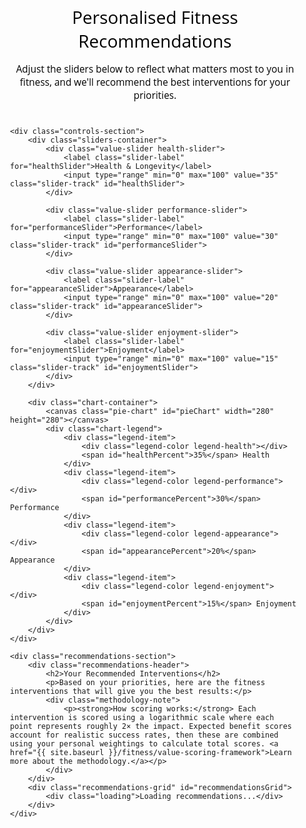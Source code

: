 <style>
/* Main container */
.fitness-test-container {
    max-width: 1200px;
    margin: 0 auto;
    padding: 20px;
    font-family: "Open Sans", "Helvetica Neue", Helvetica, Arial, sans-serif;
}

.header-section {
    text-align: center;
    margin-bottom: 40px;
}

.header-section h1 {
    color: #000000;
    margin-bottom: 15px;
    font-weight: normal;
}

.header-section p {
    color: #000000;
    font-size: 1.1em;
    margin-bottom: 0;
}

/* Controls layout */
.controls-section {
    display: flex;
    gap: 40px;
    margin-bottom: 40px;
    align-items: flex-start;
}

.sliders-container {
    flex: 1;
    min-width: 300px;
}

.chart-container {
    flex: 1;
    min-width: 300px;
    display: flex;
    flex-direction: column;
    align-items: center;
}

/* Slider styling */
.value-slider {
    margin-bottom: 25px;
}

.slider-label {
    display: block;
    font-weight: 600;
    margin-bottom: 8px;
    color: #333;
    font-size: 1.1em;
}

.slider-track {
    width: 100%;
    height: 8px;
    border-radius: 4px;
    background: #e9ecef;
    outline: none;
    -webkit-appearance: none;
    appearance: none;
    cursor: pointer;
    transition: all 0.3s ease;
}

.slider-track::-webkit-slider-thumb {
    -webkit-appearance: none;
    appearance: none;
    width: 24px;
    height: 24px;
    border-radius: 50%;
    background: #155799;
    cursor: pointer;
    border: 3px solid white;
    box-shadow: 0 2px 6px rgba(0,0,0,0.2);
    transition: all 0.3s ease;
}

.slider-track::-webkit-slider-thumb:hover {
    transform: scale(1.1);
    box-shadow: 0 4px 12px rgba(0,0,0,0.3);
}

.slider-track::-moz-range-thumb {
    width: 24px;
    height: 24px;
    border-radius: 50%;
    background: #155799;
    cursor: pointer;
    border: 3px solid white;
    box-shadow: 0 2px 6px rgba(0,0,0,0.2);
}

/* Color coding for sliders - solid colors */
.health-slider .slider-track { background: #28a745; }
.performance-slider .slider-track { background: #dc3545; }
.appearance-slider .slider-track { background: #ffc107; }
.enjoyment-slider .slider-track { background: #007bff; }

/* Pie chart */
.pie-chart {
    width: 280px;
    height: 280px;
    margin-bottom: 20px;
}

.chart-legend {
    display: grid;
    grid-template-columns: repeat(2, 1fr);
    gap: 15px;
    width: 100%;
    max-width: 280px;
}

.legend-item {
    display: flex;
    align-items: center;
    font-size: 0.9em;
}

.legend-color {
    width: 16px;
    height: 16px;
    border-radius: 3px;
    margin-right: 8px;
}

.legend-health { background: #28a745; }
.legend-performance { background: #dc3545; }
.legend-appearance { background: #ffc107; }
.legend-enjoyment { background: #007bff; }

/* Recommendations section */
.recommendations-section {
    background: white;
    border-radius: 8px;
    padding: 30px;
    box-shadow: 0 2px 10px rgba(0,0,0,0.1);
}

.recommendations-header {
    margin-bottom: 25px;
    text-align: center;
}

.recommendations-header h2 {
    color: #000000;
    margin-bottom: 10px;
    font-weight: normal;
}

.recommendations-header p {
    color: #000000;
}

.methodology-note {
    background: #f8f9fa;
    padding: 15px;
    border-radius: 6px;
    margin-top: 15px;
    font-size: 0.9em;
}

.methodology-note p {
    margin: 0;
}

.methodology-note a {
    color: #155799;
    text-decoration: none;
}

.methodology-note a:hover {
    text-decoration: underline;
}

.recommendations-grid {
    display: grid;
    grid-template-columns: repeat(auto-fit, minmax(350px, 1fr));
    gap: 20px;
}

.recommendation-card {
    border: 1px solid #e0e0e0;
    border-radius: 8px;
    padding: 20px;
    transition: all 0.3s ease;
    background: #fafafa;
}

.recommendation-card:hover {
    box-shadow: 0 4px 12px rgba(0,0,0,0.1);
    transform: translateY(-2px);
}

.card-header {
    display: flex;
    justify-content: between;
    align-items: center;
    margin-bottom: 15px;
}

.card-title {
    font-size: 1.3em;
    font-weight: bold;
    color: #155799;
    margin: 0;
    text-decoration: none;
}

.card-title:hover {
    text-decoration: underline;
}

.card-score {
    font-size: 1.4em;
    font-weight: bold;
    color: #e63946;
    background: #f8f9fa;
    padding: 6px 12px;
    border-radius: 15px;
    margin-left: auto;
}

.card-description {
    color: #666;
    margin-bottom: 15px;
    font-size: 0.95em;
    line-height: 1.4;
}

.card-stats {
    display: flex;
    justify-content: space-between;
    font-size: 0.85em;
    color: #888;
    margin-bottom: 10px;
}

.value-bars {
    display: grid;
    grid-template-columns: repeat(4, 1fr);
    gap: 8px;
}

.value-bar {
    text-align: center;
    font-size: 0.8em;
}

.value-bar-fill {
    height: 6px;
    border-radius: 3px;
    margin-bottom: 4px;
}

.bar-health { background: #28a745; }
.bar-performance { background: #dc3545; }
.bar-appearance { background: #ffc107; }
.bar-enjoyment { background: #007bff; }

/* Mobile responsiveness */
@media (max-width: 768px) {
    .controls-section {
        flex-direction: column;
        gap: 30px;
    }
    
    .recommendations-grid {
        grid-template-columns: 1fr;
    }
    
    .pie-chart {
        width: 240px;
        height: 240px;
    }
    
    .chart-legend {
        max-width: 240px;
    }
}

/* Loading state */
.loading {
    text-align: center;
    padding: 40px;
    color: #666;
}
</style>

<div class="fitness-test-container">
    <div class="header-section">
        <h1>Personalised Fitness Recommendations</h1>
        <p>Adjust the sliders below to reflect what matters most to you in fitness, and we'll recommend the best interventions for your priorities.</p>
    </div>

    <div class="controls-section">
        <div class="sliders-container">
            <div class="value-slider health-slider">
                <label class="slider-label" for="healthSlider">Health & Longevity</label>
                <input type="range" min="0" max="100" value="35" class="slider-track" id="healthSlider">
            </div>
            
            <div class="value-slider performance-slider">
                <label class="slider-label" for="performanceSlider">Performance</label>
                <input type="range" min="0" max="100" value="30" class="slider-track" id="performanceSlider">
            </div>
            
            <div class="value-slider appearance-slider">
                <label class="slider-label" for="appearanceSlider">Appearance</label>
                <input type="range" min="0" max="100" value="20" class="slider-track" id="appearanceSlider">
            </div>
            
            <div class="value-slider enjoyment-slider">
                <label class="slider-label" for="enjoymentSlider">Enjoyment</label>
                <input type="range" min="0" max="100" value="15" class="slider-track" id="enjoymentSlider">
            </div>
        </div>

        <div class="chart-container">
            <canvas class="pie-chart" id="pieChart" width="280" height="280"></canvas>
            <div class="chart-legend">
                <div class="legend-item">
                    <div class="legend-color legend-health"></div>
                    <span id="healthPercent">35%</span> Health
                </div>
                <div class="legend-item">
                    <div class="legend-color legend-performance"></div>
                    <span id="performancePercent">30%</span> Performance
                </div>
                <div class="legend-item">
                    <div class="legend-color legend-appearance"></div>
                    <span id="appearancePercent">20%</span> Appearance
                </div>
                <div class="legend-item">
                    <div class="legend-color legend-enjoyment"></div>
                    <span id="enjoymentPercent">15%</span> Enjoyment
                </div>
            </div>
        </div>
    </div>

    <div class="recommendations-section">
        <div class="recommendations-header">
            <h2>Your Recommended Interventions</h2>
            <p>Based on your priorities, here are the fitness interventions that will give you the best results:</p>
            <div class="methodology-note">
                <p><strong>How scoring works:</strong> Each intervention is scored using a logarithmic scale where each point represents roughly 2× the impact. Expected benefit scores account for realistic success rates, then these are combined using your personal weightings to calculate total scores. <a href="{{ site.baseurl }}/fitness/value-scoring-framework">Learn more about the methodology.</a></p>
            </div>
        </div>
        <div class="recommendations-grid" id="recommendationsGrid">
            <div class="loading">Loading recommendations...</div>
        </div>
    </div>
</div>

<script>
// Fitness interventions data (from your YAML structure)
const fitnessInterventions = {
    progressive_strength_training: {
        name: "Progressive Strength Training",
        description: "Systematic weightlifting program with progressive overload, training major muscle groups 3 times per week",
        values: { health: 8.2, performance: 8.7, appearance: 7.2, enjoyment: 5.7 },
        resources: { upfront_cost: 400, ongoing_cost_weekly: 12, upfront_time: 8, ongoing_time_weekly: 4.5 }
    },
    daily_walking: {
        name: "Daily Walking (8000+ steps)",
        description: "Consistent daily walking with gradual progression to 8000+ steps per day",
        values: { health: 7.3, performance: 3.8, appearance: 3.3, enjoyment: 7.8 },
        resources: { upfront_cost: 120, ongoing_cost_weekly: 0, upfront_time: 2, ongoing_time_weekly: 7.0 }
    },
    hiit_training: {
        name: "High-Intensity Interval Training (HIIT)",
        description: "Short bursts of intense exercise alternated with recovery periods, 2-3 sessions per week",
        values: { health: 6.7, performance: 7.6, appearance: 6.1, enjoyment: 5.1 },
        resources: { upfront_cost: 50, ongoing_cost_weekly: 0, upfront_time: 3, ongoing_time_weekly: 2.0 }
    },
    bodyweight_training: {
        name: "Bodyweight Training Program",
        description: "Structured calisthenics progression focusing on fundamental movement patterns, 4 sessions per week",
        values: { health: 6.6, performance: 7.1, appearance: 6.1, enjoyment: 6.6 },
        resources: { upfront_cost: 100, ongoing_cost_weekly: 0, upfront_time: 6, ongoing_time_weekly: 4.0 }
    },
    swimming_training: {
        name: "Swimming Training",
        description: "Regular swimming sessions 2-3 times per week focusing on technique, endurance, and full-body conditioning",
        values: { health: 7.7, performance: 6.6, appearance: 5.2, enjoyment: 8.1 },
        resources: { upfront_cost: 250, ongoing_cost_weekly: 15, upfront_time: 8, ongoing_time_weekly: 3.5 }
    },
    yoga_practice: {
        name: "Regular Yoga Practice",
        description: "Consistent yoga practice 3-4 times per week combining flexibility, balance, strength, and mindfulness",
        values: { health: 6.2, performance: 4.7, appearance: 3.8, enjoyment: 7.6 },
        resources: { upfront_cost: 150, ongoing_cost_weekly: 8, upfront_time: 4, ongoing_time_weekly: 4.0 }
    },
    cycling_training: {
        name: "Regular Cycling Training",
        description: "Structured cycling program 3-4 times per week combining endurance rides, intervals, and recovery sessions",
        values: { health: 7.1, performance: 7.1, appearance: 4.7, enjoyment: 7.6 },
        resources: { upfront_cost: 800, ongoing_cost_weekly: 5, upfront_time: 12, ongoing_time_weekly: 5.0 }
    },
    rock_climbing: {
        name: "Rock Climbing Training",
        description: "Indoor and/or outdoor climbing 2-3 times per week focusing on technique, strength, and problem-solving",
        values: { health: 5.6, performance: 7.0, appearance: 6.1, enjoyment: 8.4 },
        resources: { upfront_cost: 400, ongoing_cost_weekly: 18, upfront_time: 15, ongoing_time_weekly: 4.0 }
    }
};

// Color scheme - standard colors
const colors = {
    health: '#28a745',     // Green
    performance: '#dc3545', // Red
    appearance: '#ffc107',  // Yellow
    enjoyment: '#007bff'    // Blue
};

// Current values
let currentValues = {
    health: 35,
    performance: 30,
    appearance: 20,
    enjoyment: 15
};

// Get DOM elements
const sliders = {
    health: document.getElementById('healthSlider'),
    performance: document.getElementById('performanceSlider'),
    appearance: document.getElementById('appearanceSlider'),
    enjoyment: document.getElementById('enjoymentSlider')
};

const percentLabels = {
    health: document.getElementById('healthPercent'),
    performance: document.getElementById('performancePercent'),
    appearance: document.getElementById('appearancePercent'),
    enjoyment: document.getElementById('enjoymentPercent')
};

const canvas = document.getElementById('pieChart');
const ctx = canvas.getContext('2d');
const recommendationsGrid = document.getElementById('recommendationsGrid');

// Smart slider adjustment function
function adjustSliders(changedSlider, newValue) {
    const oldValue = currentValues[changedSlider];
    const difference = newValue - oldValue;
    
    // Update the changed slider
    currentValues[changedSlider] = newValue;
    
    // Calculate total of other sliders
    const otherSliders = Object.keys(currentValues).filter(key => key !== changedSlider);
    const otherTotal = otherSliders.reduce((sum, key) => sum + currentValues[key], 0);
    
    // If other sliders total is 0, distribute evenly
    if (otherTotal === 0) {
        const remainingValue = 100 - newValue;
        const perSlider = remainingValue / otherSliders.length;
        otherSliders.forEach(key => {
            currentValues[key] = perSlider;
        });
    } else {
        // Proportionally adjust other sliders
        const remainingValue = 100 - newValue;
        const scaleFactor = remainingValue / otherTotal;
        
        otherSliders.forEach(key => {
            currentValues[key] = Math.max(0, currentValues[key] * scaleFactor);
        });
    }
    
    // Ensure we sum to exactly 100
    const total = Object.values(currentValues).reduce((sum, val) => sum + val, 0);
    if (total !== 100) {
        const adjustment = 100 - total;
        currentValues[changedSlider] += adjustment;
    }
    
    // Update all sliders and labels
    updateAllControls();
}

function updateAllControls() {
    // Update sliders
    Object.keys(sliders).forEach(key => {
        sliders[key].value = currentValues[key];
    });
    
    // Update percentage labels
    Object.keys(percentLabels).forEach(key => {
        percentLabels[key].textContent = Math.round(currentValues[key]) + '% ';
    });
    
    // Update pie chart
    drawPieChart();
    
    // Update recommendations
    updateRecommendations();
}

function drawPieChart() {
    const centerX = canvas.width / 2;
    const centerY = canvas.height / 2;
    const radius = 100;
    
    // Clear canvas
    ctx.clearRect(0, 0, canvas.width, canvas.height);
    
    // Calculate angles
    let currentAngle = -Math.PI / 2; // Start at top
    const values = Object.keys(currentValues);
    
    values.forEach(key => {
        const sliceAngle = (currentValues[key] / 100) * 2 * Math.PI;
        
        // Draw slice
        ctx.beginPath();
        ctx.moveTo(centerX, centerY);
        ctx.arc(centerX, centerY, radius, currentAngle, currentAngle + sliceAngle);
        ctx.closePath();
        ctx.fillStyle = colors[key];
        ctx.fill();
        ctx.strokeStyle = '#fff';
        ctx.lineWidth = 3;
        ctx.stroke();
        
        currentAngle += sliceAngle;
    });
}

// Get intervention URL - fix for Jekyll
function getInterventionUrl(key) {
    // Convert snake_case to kebab-case for URLs
    const urlKey = key.replace(/_/g, '-');
    return '/adjacent-possible/resources/intervention-database/' + urlKey;
}

function calculateScore(intervention, userValues) {
    const total = Object.keys(userValues).reduce((sum, key) => {
        return sum + (intervention.values[key] * userValues[key] / 100);
    }, 0);
    return total;
}

function updateRecommendations() {
    // Calculate scores for all interventions
    const scoredInterventions = Object.keys(fitnessInterventions).map(key => {
        const intervention = fitnessInterventions[key];
        const score = calculateScore(intervention, currentValues);
        return { key, ...intervention, totalScore: score };
    });
    
    // Sort by score (highest first)
    scoredInterventions.sort((a, b) => b.totalScore - a.totalScore);
    
    // Display top 6 recommendations
    const topRecommendations = scoredInterventions.slice(0, 6);
    
    recommendationsGrid.innerHTML = topRecommendations.map(intervention => `
        <div class="recommendation-card">
            <div class="card-header">
                <a href="${getInterventionUrl(intervention.key)}" class="card-title">${intervention.name}</a>
                <div class="card-score">${intervention.totalScore.toFixed(1)}</div>
            </div>
            <p class="card-description">${intervention.description}</p>
            <div class="card-stats">
                <span>Cost: ${intervention.resources.upfront_cost}</span>
                <span>Time: ${intervention.resources.ongoing_time_weekly}h/week</span>
            </div>
            <div class="value-bars">
                <div class="value-bar">
                    <div class="value-bar-fill bar-health" style="width: ${(intervention.values.health / 10) * 100}%"></div>
                    <div>H: ${intervention.values.health}</div>
                </div>
                <div class="value-bar">
                    <div class="value-bar-fill bar-performance" style="width: ${(intervention.values.performance / 10) * 100}%"></div>
                    <div>P: ${intervention.values.performance}</div>
                </div>
                <div class="value-bar">
                    <div class="value-bar-fill bar-appearance" style="width: ${(intervention.values.appearance / 10) * 100}%"></div>
                    <div>A: ${intervention.values.appearance}</div>
                </div>
                <div class="value-bar">
                    <div class="value-bar-fill bar-enjoyment" style="width: ${(intervention.values.enjoyment / 10) * 100}%"></div>
                    <div>E: ${intervention.values.enjoyment}</div>
                </div>
            </div>
        </div>
    `).join('');
}

// Event listeners for sliders
Object.keys(sliders).forEach(key => {
    sliders[key].addEventListener('input', function() {
        adjustSliders(key, parseFloat(this.value));
    });
});

// Initialize
document.addEventListener('DOMContentLoaded', function() {
    updateAllControls();
});
</script>
